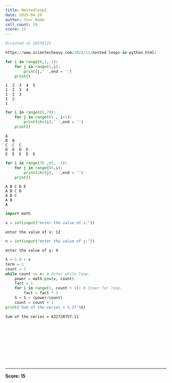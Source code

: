 ```yaml
---
title: Nestedloop2
date: 2025-04-26
author: Your Name
cell_count: 19
score: 15
---
```


```python
#created at 20250125
```


```python
https://www.scientecheasy.com/2022/11/nested-loops-in-python.html/
```


```python
for i in range(6,1,-1):
    for j in range(1,i):
        print(j,' ',end = '')
    print()
```

    1  2  3  4  5  
    1  2  3  4  
    1  2  3  
    1  2  
    1  



```python
for i in range(65,70):
    for j in range(65 , i+1):
        print(chr(i),' ',end = '')
    print()
```

    A  
    B  B  
    C  C  C  
    D  D  D  D  
    E  E  E  E  E  



```python
for i in range(70 ,65, -1):
    for j in range(65,i):
        print(chr(j), '',end = '')
    print()
```

    A B C D E 
    A B C D 
    A B C 
    A B 
    A 



```python
import math
```


```python
x = int(input("enter the value of x:"))
```

    enter the value of x: 12



```python
n = int(input("enter the value of y:"))
```

    enter the value of y: 9



```python
S = 1.0 + x
term = 1
count = 1
while count <= n: # Outer while loop.
    power = math.pow(x, count)
    fact = 1
    for i in range(1, count + 1): # Inner for loop.
        fact = fact * 1
    S = S + (power/count)
    count = count + 1
print('Sum of the series = %.2f'%S)
```

    Sum of the series = 632728757.11



```python

```


```python

```


```python

```


```python

```


```python

```


```python

```


```python

```


```python

```


```python

```


```python

```


---
**Score: 15**